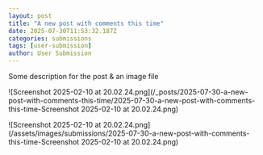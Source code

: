 ```yaml
---
layout: post
title: "A new post with comments this time"
date: 2025-07-30T11:53:32.187Z
categories: submissions
tags: [user-submission]
author: User Submission
---
```


Some description for the post & an image file 

<p>
![Screenshot 2025-02-10 at 20.02.24.png](/_posts/2025-07-30-a-new-post-with-comments-this-time/2025-07-30-a-new-post-with-comments-this-time-Screenshot 2025-02-10 at 20.02.24.png)
</p>
<p>
![Screenshot 2025-02-10 at 20.02.24.png](/assets/images/submissions/2025-07-30-a-new-post-with-comments-this-time-Screenshot 2025-02-10 at 20.02.24.png)
</p>

